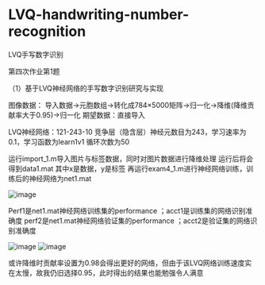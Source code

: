 # LVQ-handwriting-number-recognition
LVQ手写数字识别

第四次作业第1题

（1）基于LVQ神经网络的手写数字识别研究与实现

图像数据：
导入数据->元胞数组->转化成784×5000矩阵->归一化->降维(降维贡献率大于0.95)->归一化
期望数据：直接导入

LVQ神经网络：121-243-10
竞争层（隐含层）神经元数目为243，学习速率为0.1，学习函数为learn1v1
循环次数为50

运行import_1.m导入图片与标签数据，同时对图片数据进行降维处理
运行后将会得到data1.mat 其中x是数据，y是标签
再运行exam4_1.m进行神经网络训练，训练后的神经网络为net1.mat

![image](https://user-images.githubusercontent.com/92127845/160222252-ed6eee97-6db2-4aab-81e0-92eb4b2c0fe5.png)

Perf1是net1.mat神经网络训练集的performance ；acct1是训练集的网络识别准确度
perf2是net1.mat神经网络验证集的performance ；acct2是验证集的网络识别准确度

![image](https://user-images.githubusercontent.com/92127845/160222268-cc02a4ba-7b50-4a36-aa57-a7d4e63216bf.png)
![image](https://user-images.githubusercontent.com/92127845/160222276-a39cf9db-76ad-4480-a26c-f9c7641e0a6e.png)


或许降维时贡献率设置为0.98会得出更好的网络，但由于该LVQ网络训练速度实在太慢，故我仍旧选择0.95，此时得出的结果也能勉强令人满意

